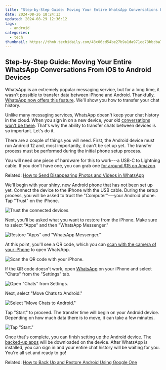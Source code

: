 ```yaml
---
title: "Step-by-Step Guide: Moving Your Entire WhatsApp Conversations From iOS to Android Devices"
date: 2024-08-26 18:24:13
updated: 2024-08-29 12:36:12
tags:
  - android
categories:
  - tech
thumbnail: https://thmb.techidaily.com/43c06cd54be27b9a1da971cc73bbcba750a0ab4f1e3b4b2ea0a0034bd8f3836e.jpg
---
```


## Step-by-Step Guide: Moving Your Entire WhatsApp Conversations From iOS to Android Devices

WhatsApp is an extremely popular messaging service, but for a long time, it wasn't possible to transfer data between iPhone and Android. Thankfully, [WhatsApp now offers this feature](https://extra-resources.techidaily.com/comprehensive-breakdown-of-theta-s-specifications/). We'll show you how to transfer your chat history.

 Unlike many messaging services, WhatsApp doesn't keep your chat history in the cloud. When you sign in on a new device, your old [conversations won't be there](https://tiktok-video-recordings.techidaily.com/2024-approved-instant-success-with-pc-and-mac-videos-on-tiktok/). That's why the ability to transfer chats between devices is so important. Let's do it.

 There are a couple of things you will need. First, the Android device must run Android 12 and, most importantly, it can't be set up yet. The transfer process must be performed during the initial phone setup process.

 You will need one piece of hardware for this to work---a USB-C to Lightning cable. If you don't have one, you can grab one [for around $15 on Amazon](https://www.amazon.com/dp/B07CMN7DCX?tag=htg-v2-7qsjmp2-20&ascsubtag=UUhtgUeUpU208145&asc%5Frefurl=https%3A%2F%2Fwww.howtogeek.com%2F764447%2Fhow-to-transfer-whatsapp-chat-history-from-iphone-to-android%2F&asc%5Fcampaign=Short-Term).

Related: [How to Send Disappearing Photos and Videos in WhatsApp](https://tiktok-video-recordings.techidaily.com/2024-approved-instant-success-with-pc-and-mac-videos-on-tiktok/) 

 We'll begin with your shiny, new Android phone that has not been set up yet. Connect the device to the iPhone with the USB cable. During the setup process, you will be asked to trust the "Computer"---your Android phone. Tap "Trust" on the iPhone.

![Trust the connected devices.](https://static1.howtogeekimages.com/wordpress/wp-content/uploads/2021/10/2021-10-27_15-51-13.png) 

 Next, you'll be asked what you want to restore from the iPhone. Make sure to select "Apps" and then "WhatsApp Messenger."

![Restore "Apps" and "WhatsApp Messenger."](https://static1.howtogeekimages.com/wordpress/wp-content/uploads/2021/10/Screenshot_20211027-155627.png) 

 At this point, you'll see a QR code, which you can [scan with the camera of your iPhone](https://iphone-unlock.techidaily.com/in-2024-guide-on-how-to-change-your-apple-id-email-address-on-iphone-12-pro-drfone-by-drfone-ios/) to open WhatsApp.

![Scan the QR code with your iPhone.](https://static1.howtogeekimages.com/wordpress/wp-content/uploads/2021/10/2021-10-27_15-58-03.png) 

 If the QR code doesn't work, open [WhatsApp](https://apps.apple.com/us/app/whatsapp-messenger/id310633997) on your iPhone and select "Chats" from the "Settings" tab.

![Open "Chats" from Settings.](https://static1.howtogeekimages.com/wordpress/wp-content/uploads/2021/10/2021-10-27_15-21-00.png) 

 Next, select "Move Chats to Android."

![Select "Move Chats to Android."](https://static1.howtogeekimages.com/wordpress/wp-content/uploads/2021/10/2021-10-27_15-21-55.png) 

 Tap "Start" to proceed. The transfer time will begin on your Android device. Depending on how much data there is to move, it can take a few minutes.

![Tap "Start."](https://static1.howtogeekimages.com/wordpress/wp-content/uploads/2021/10/2021-10-27_15-22-54.png) 

 Once that's complete, you can finish setting up the Android device. The [backed-up apps](https://youtube-help.techidaily.com/in-2024-master-your-stream-utilizing-youtubes-av1-technology/) will be downloaded on the device. After WhatsApp is installed, you can sign in and your entire chat history will be waiting for you. You're all set and ready to go!

Related: [How to Back Up and Restore Android Using Google One](https://youtube-help.techidaily.com/in-2024-master-your-stream-utilizing-youtubes-av1-technology/)

<ins class="adsbygoogle"
     style="display:block"
     data-ad-format="autorelaxed"
     data-ad-client="ca-pub-7571918770474297"
     data-ad-slot="1223367746"></ins>



<ins class="adsbygoogle"
     style="display:block"
     data-ad-client="ca-pub-7571918770474297"
     data-ad-slot="8358498916"
     data-ad-format="auto"
     data-full-width-responsive="true"></ins>
